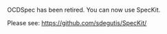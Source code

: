 OCDSpec has been retired.  You can now use SpecKit.

Please see: https://github.com/sdegutis/SpecKit/
